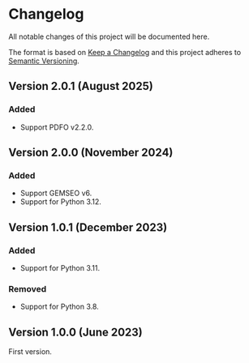 <!--
Copyright 2021 IRT Saint Exupéry, https://www.irt-saintexupery.com

This work is licensed under the Creative Commons Attribution-ShareAlike 4.0
International License. To view a copy of this license, visit
http://creativecommons.org/licenses/by-sa/4.0/ or send a letter to Creative
Commons, PO Box 1866, Mountain View, CA 94042, USA.
-->

<!--
Changelog titles are:
- Added: for new features.
- Changed: for changes in existing functionality.
- Deprecated: for soon-to-be removed features.
- Removed: for now removed features.
- Fixed: for any bug fixes.
- Security: in case of vulnerabilities.
-->

# Changelog

All notable changes of this project will be documented here.

The format is based on
[Keep a Changelog](https://keepachangelog.com/en/1.0.0)
and this project adheres to
[Semantic Versioning](https://semver.org/spec/v2.0.0.html).

## Version 2.0.1 (August 2025)

### Added

- Support PDFO v2.2.0.

## Version 2.0.0 (November 2024)

### Added

- Support GEMSEO v6.
- Support for Python 3.12.

## Version 1.0.1 (December 2023)

### Added

- Support for Python 3.11.

### Removed

- Support for Python 3.8.

## Version 1.0.0 (June 2023)

First version.
